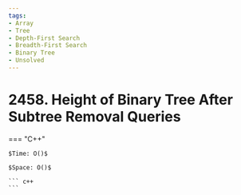 ```yaml
---
tags:
- Array
- Tree
- Depth-First Search
- Breadth-First Search
- Binary Tree
- Unsolved
---
```



# 2458. Height of Binary Tree After Subtree Removal Queries

=== "C++"

    $Time: O()$

    $Space: O()$

    ``` c++
    ```